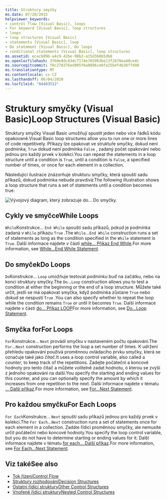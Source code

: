```yaml
---
title: Struktury smyčky
ms.date: 07/20/2015
helpviewer_keywords:
- control flow [Visual Basic], loops
- For keyword [Visual Basic], loop structures
- loops
- loop structures [Visual Basic]
- statements [Visual Basic], loop
- Do statement [Visual Basic], Do loops
- conditional statements [Visual Basic], loop structures
ms.assetid: ecacb09b-a4c9-42be-98b2-a15d368b5db8
ms.openlocfilehash: 3f60e9dc83dc7174e765903be13f2870ea40ce4c
ms.sourcegitcommit: f8c270376ed905f6a8896ce0fe25b4f4b38ff498
ms.translationtype: MT
ms.contentlocale: cs-CZ
ms.lasthandoff: 06/04/2020
ms.locfileid: "84403512"
---
```

# <a name="loop-structures-visual-basic"></a><span data-ttu-id="00078-102">Struktury smyčky (Visual Basic)</span><span class="sxs-lookup"><span data-stu-id="00078-102">Loop Structures (Visual Basic)</span></span>
<span data-ttu-id="00078-103">Struktury smyčky Visual Basic umožňují spustit jeden nebo více řádků kódu opakovaně.</span><span class="sxs-lookup"><span data-stu-id="00078-103">Visual Basic loop structures allow you to run one or more lines of code repetitively.</span></span> <span data-ttu-id="00078-104">Příkazy lze opakovat ve struktuře smyčky, dokud není podmínka, `True` dokud není podmínka `False` , zadaný počet opakování nebo jednou pro každý prvek v kolekci.</span><span class="sxs-lookup"><span data-stu-id="00078-104">You can repeat the statements in a loop structure until a condition is `True`, until a condition is `False`, a specified number of times, or once for each element in a collection.</span></span>  
  
 <span data-ttu-id="00078-105">Následující ilustrace znázorňuje strukturu smyčky, která spouští sadu příkazů, dokud podmínka nebude pravdivá:</span><span class="sxs-lookup"><span data-stu-id="00078-105">The following illustration shows a loop structure that runs a set of statements until a condition becomes true:</span></span>  
  
 ![Vývojový diagram, který zobrazuje do... Do smyčky.](./media/loop-structures/do-until-loop-true-condition.gif)  
  
## <a name="while-loops"></a><span data-ttu-id="00078-107">Cykly ve smyčce</span><span class="sxs-lookup"><span data-stu-id="00078-107">While Loops</span></span>  
 <span data-ttu-id="00078-108">`While`Konstrukce... `End While` spouští sadu příkazů, pokud je podmínka zadaná v `While` příkazu `True` .</span><span class="sxs-lookup"><span data-stu-id="00078-108">The `While`...`End While` construction runs a set of statements as long as the condition specified in the `While` statement is `True`.</span></span> <span data-ttu-id="00078-109">Další informace najdete v části [while... Příkaz End While](../../../language-reference/statements/while-end-while-statement.md).</span><span class="sxs-lookup"><span data-stu-id="00078-109">For more information, see [While...End While Statement](../../../language-reference/statements/while-end-while-statement.md).</span></span>  
  
## <a name="do-loops"></a><span data-ttu-id="00078-110">Do smyček</span><span class="sxs-lookup"><span data-stu-id="00078-110">Do Loops</span></span>  
 <span data-ttu-id="00078-111">`Do`Konstrukce... `Loop` umožňuje testovat podmínku buď na začátku, nebo na konci struktury smyčky.</span><span class="sxs-lookup"><span data-stu-id="00078-111">The `Do`...`Loop` construction allows you to test a condition at either the beginning or the end of a loop structure.</span></span> <span data-ttu-id="00078-112">Můžete také určit, jestli se má opakovat smyčka, když podmínka zůstane `True` nebo dokud se nespustí `True` .</span><span class="sxs-lookup"><span data-stu-id="00078-112">You can also specify whether to repeat the loop while the condition remains `True` or until it becomes `True`.</span></span> <span data-ttu-id="00078-113">Další informace najdete v části [do... Příkaz LOOP](../../../language-reference/statements/do-loop-statement.md)</span><span class="sxs-lookup"><span data-stu-id="00078-113">For more information, see [Do...Loop Statement](../../../language-reference/statements/do-loop-statement.md).</span></span>  
  
## <a name="for-loops"></a><span data-ttu-id="00078-114">Smyčka for</span><span class="sxs-lookup"><span data-stu-id="00078-114">For Loops</span></span>  
 <span data-ttu-id="00078-115">`For`Konstrukce... `Next` provádí smyčku v nastaveném počtu opakování.</span><span class="sxs-lookup"><span data-stu-id="00078-115">The `For`...`Next` construction performs the loop a set number of times.</span></span> <span data-ttu-id="00078-116">K udržení přehledu opakování používá proměnnou ovládacího prvku smyčky, která se označuje také jako *čítač*.</span><span class="sxs-lookup"><span data-stu-id="00078-116">It uses a loop control variable, also called a *counter*, to keep track of the repetitions.</span></span> <span data-ttu-id="00078-117">Zadejte počáteční a koncové hodnoty pro tento čítač a můžete volitelně zadat hodnotu, o kterou se zvýší z jednoho opakování na další.</span><span class="sxs-lookup"><span data-stu-id="00078-117">You specify the starting and ending values for this counter, and you can optionally specify the amount by which it increases from one repetition to the next.</span></span> <span data-ttu-id="00078-118">Další informace najdete v tématu [... Další příkaz](../../../language-reference/statements/for-next-statement.md).</span><span class="sxs-lookup"><span data-stu-id="00078-118">For more information, see [For...Next Statement](../../../language-reference/statements/for-next-statement.md).</span></span>  
  
## <a name="for-each-loops"></a><span data-ttu-id="00078-119">Pro každou smyčku</span><span class="sxs-lookup"><span data-stu-id="00078-119">For Each Loops</span></span>  
 <span data-ttu-id="00078-120">`For Each`Konstrukce... `Next` spouští sadu příkazů jednou pro každý prvek v kolekci.</span><span class="sxs-lookup"><span data-stu-id="00078-120">The `For Each`...`Next` construction runs a set of statements once for each element in a collection.</span></span> <span data-ttu-id="00078-121">Zadáte řídicí proměnnou smyčky, ale nemusíte určit počáteční nebo koncové hodnoty.</span><span class="sxs-lookup"><span data-stu-id="00078-121">You specify the loop control variable, but you do not have to determine starting or ending values for it.</span></span> <span data-ttu-id="00078-122">Další informace najdete v tématu [for each... Další příkaz](../../../language-reference/statements/for-each-next-statement.md).</span><span class="sxs-lookup"><span data-stu-id="00078-122">For more information, see [For Each...Next Statement](../../../language-reference/statements/for-each-next-statement.md).</span></span>  
  
## <a name="see-also"></a><span data-ttu-id="00078-123">Viz také</span><span class="sxs-lookup"><span data-stu-id="00078-123">See also</span></span>

- [<span data-ttu-id="00078-124">Tok řízení</span><span class="sxs-lookup"><span data-stu-id="00078-124">Control Flow</span></span>](index.md)
- [<span data-ttu-id="00078-125">Struktury rozhodování</span><span class="sxs-lookup"><span data-stu-id="00078-125">Decision Structures</span></span>](decision-structures.md)
- [<span data-ttu-id="00078-126">Ostatní řídicí struktury</span><span class="sxs-lookup"><span data-stu-id="00078-126">Other Control Structures</span></span>](other-control-structures.md)
- [<span data-ttu-id="00078-127">Vnořené řídicí struktury</span><span class="sxs-lookup"><span data-stu-id="00078-127">Nested Control Structures</span></span>](nested-control-structures.md)
